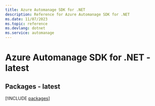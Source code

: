 ```yaml
---
title: Azure Automanage SDK for .NET
description: Reference for Azure Automanage SDK for .NET
ms.date: 11/07/2023
ms.topic: reference
ms.devlang: dotnet
ms.service: automanage
---
```

# Azure Automanage SDK for .NET - latest
## Packages - latest
[!INCLUDE [packages](automanage-index.md)]